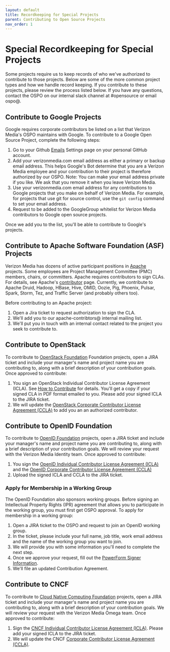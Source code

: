 ```yaml
---
layout: default
title: Recordkeeping for Special Projects
parent: Contributing to Open Source Projects
nav_order: 1
---
```


# Special Recordkeeping for Special Projects

Some projects require us to keep records of who we've authorized to contribute to those projects. Below are some of the more common project types and how we handle record keeping. If you contribute to these projects, please review the process listed below. If you have any questions, contact the OSPO on our internal slack channel at #opensource or email ospo@.

## Contribute to Google Projects

Google requires corporate contributors be listed on a list that Verizon Media's OSPO maintains with Google. To contribute to a Google Open Source Project, complete the following steps:

1. Go to your Github [Emails](<https://github.com/settings/emails>) Settings page on your personal GitHub account.
1. Add your verizonmedia.com email address as either a primary or backup email address. This helps Google's Bot determine that you are a Verizon Media employee and your contribution to their project is therefore authorized by our OSPO. Note: You can make your email address private if you like. We ask that you remove it when you leave Verizon Media.
1. Use your verizonmedia.com email address for any contributions to Google projects that you make on behalf of Verizon Media. For example, for projects that use git for source control, use the ``git config`` command to set your email address.
1. Request to be added to the GoogleGroup whitelist for Verizon Media contributors to Google open source projects.

Once we add you to the list, you'll be able to contribute to Google's projects.

## Contribute to Apache Software Foundation (ASF) Projects

Verizon Media has dozens of active participant positions in [Apache](https://www.apache.org/) projects. Some employees are Project Management Committee (PMC) members, chairs, or committers. Apache requires contributors to sign CLAs. For details, see Apache's [contributor](https://community.apache.org/contributors/) page. Currently, we contribute to Apache Druid, Hadoop, HBase, Hive, OMID, Oozie, Pig, Phoenix, Pulsar, Spark, Storm, Tez, and Traffic Server (and probably others too).  

Before contributing to an Apache project:
1. Open a Jira ticket to request authorization to sign the CLA.
1. We'll add you to our apache-contribtors@ internal mailing list.
1. We'll put you in touch with an internal contact related to the project you seek to contribute to.

## Contribute to OpenStack

To contribute to [OpenStack Foundation](https://https://www.openstack.org/) Foundation projects, open a JIRA ticket and include your manager's name and project name you are contributing to, along with a brief description of your contribution goals. Once approved to contribute:

1. You sign an OpenStack Individual Contributor License Agreement (ICLA). See [How to Contribute](https://wiki.openstack.org/wiki/How_To_Contribute) for details. You'll get a copy if your signed CLA in PDF format emailed to you. Please add your signed ICLA to the JIRA ticket.
1. We will update the [OpenStack Corporate Contributor License Agreement (CCLA)](https://openstack.echosign.com/public/hostedForm?formid=56JUVP6K4Z6P4C) to add you an an authorized contributor.

## Contribute to OpenID Foundation

To contribute to [OpenID Foundation](https://openid.net/foundation/) projects, open a JIRA ticket and include your manager's name and project name you are contributing to, along with a brief description of your contribution goals. We will review your request with the Verizon Media Identity team. Once approved to contribute:

1. You sign the [OpenID Individual Contributor License Agreement (ICLA)](https://openid.net/intellectual-property/contribution-license-agreement/) and the [OpenID Corporate Contributor License Agreement (CCLA)](https://openid.net/intellectual-property/contribution-license-agreement/)
1. Upload the signed ICLA and CCLA to the JIRA ticket.

### Apply for Membership in a Working Group

The OpenID Foundation also sponsors working groups. Before signing an Intellectual Property Rights (IPR) agreement that allows you to participate in the working group, you must first get OSPO approval. To apply for membership in a working group:

1. Open a JIRA ticket to the OSPO and request to join an OpenID working group.
1. In the ticket, please include your full name, job title, work email address and the name of the working group you want to join.
1. We will provide you with some information you'll need to complete the next step. 
1. Once we approve your request, fill out the [PowerForm Signer Information](https://www.docusign.net/Member/PowerFormSigning.aspx?PowerFormId=2318fff5-f8d3-4ba8-801b-0080a6805199). 
1. We'll file an updated Contribution Agreement.

## Contribute to CNCF  

To contribute to [Cloud Native Computing Foundation](https://cncf.io) projects, open a JIRA ticket and include your manager's name and project name you are contributing to, along with a brief description of your contribution goals. We will review your request with the Verizon Media Omega team. Once approved to contribute:

1. Sign the [CNCF Individual Contributor License Agreement (ICLA)](https://identity.linuxfoundation.org/?destination=node/285/employee-signup). Please add your signed ICLA to the JIRA ticket.
1. We will update the CNCF [Corporate Contributor License Agreement (CCLA)](https://identity.linuxfoundation.org/?destination=node/285/organization-signup).
